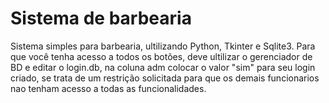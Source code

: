 # Sistema de barbearia
Sistema simples para barbearia, 
ultilizando Python, Tkinter e Sqlite3. 
Para que você tenha acesso a todos os botões, deve ultilizar o gerenciador de BD e editar o login.db, 
na coluna adm colocar o valor "sim" para seu login criado, se trata de um restrição solicitada para que os demais 
funcionarios nao tenham acesso a todas as funcionalidades.
